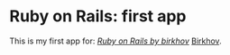 # Ruby on Rails: first app

This is my first app for:
 [*Ruby on Rails by birkhov*](http://railstutorial.org/)
  [Birkhov](http://birkhov.com/).
